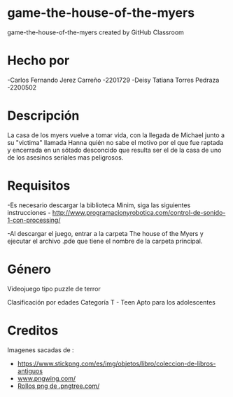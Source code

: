 # game-the-house-of-the-myers
game-the-house-of-the-myers created by GitHub Classroom


# Hecho por
-Carlos Fernando Jerez Carreño -2201729
-Deisy Tatiana Torres Pedraza -2200502


# Descripción

La casa de los myers vuelve a tomar vida, con la llegada de Michael junto a su "victima" llamada Hanna quién no sabe el motivo por el que fue raptada y encerrada en un sótado desconcido que resulta ser el de la casa de uno de los asesinos seriales mas peligrosos.

# Requisitos

-Es necesario descargar la biblioteca Minim, siga las siguientes instrucciones - http://www.programacionyrobotica.com/control-de-sonido-1-con-processing/

-Al descargar el juego, entrar a la carpeta The house of the Myers y ejecutar el archivo .pde que tiene el nombre de la carpeta principal.

# Género

Videojuego tipo puzzle de terror

Clasificación por edades
Categoría T - Teen
Apto para los adolescentes

# Creditos
Imagenes sacadas de :
- https://www.stickpng.com/es/img/objetos/libro/coleccion-de-libros-antiguos
-  www.pngwing.com/ 
- <a href='https://.pngtree.com/so/Rollos'>Rollos png de .pngtree.com/</a>
